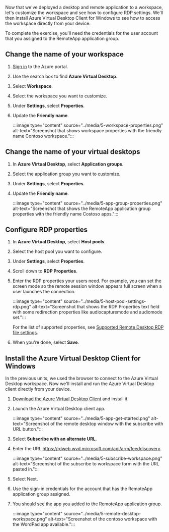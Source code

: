 Now that we've deployed a desktop and remote application to a workspace, let's customize the workspace and see how to configure RDP settings. We'll then install Azure Virtual Desktop Client for Windows to see how to access the workspace directly from your device.

To complete the exercise, you'll need the credentials for the user account that you assigned to the RemoteApp application group.

## Change the name of your workspace

1. [Sign in](https://portal.azure.com/learn.docs.microsoft.com?azure-portal=true) to the Azure portal.
1. Use the search box to find **Azure Virtual Desktop**.
1. Select **Workspace**.
1. Select the workspace you want to customize.
1. Under **Settings**, select **Properties**.
1. Update the **Friendly name**.

   :::image type="content" source="../media/5-workspace-properties.png" alt-text="Screenshot that shows workspace properties with the friendly name Contoso workspace.":::

## Change the name of your virtual desktops

1. In **Azure Virtual Desktop**, select **Application groups**.
1. Select the application group you want to customize.
1. Under **Settings**, select **Properties**.
1. Update the **Friendly name**.

   :::image type="content" source="../media/5-app-group-properties.png" alt-text="Screenshot that shows the RemoteApp application group properties with the friendly name Costoso apps.":::

## Configure RDP properties 

1. In **Azure Virtual Desktop**, select **Host pools**.
1. Select the host pool you want to configure.
1. Under **Settings**, select **Properties**.
1. Scroll down to **RDP Properties**.
1. Enter the RDP properties your users need. For example, you can set the screen mode so the remote session window appears full screen when a user launches the connection.

   :::image type="content" source="../media/5-host-pool-settings-rdp.png" alt-text="Screenshot that shows the RDP Properties text field with some redirection properties like audiocapturemode and audiomode set.":::

   For the list of supported properties, see [Supported Remote Desktop RDP file settings](/windows-server/remote/remote-desktop-services/clients/rdp-files?context=/azure/virtual-desktop/context/context).
1. When you're done, select **Save**.

## Install the Azure Virtual Desktop Client for Windows

In the previous units, we used the browser to connect to the Azure Virtual Desktop workspace. Now we'll install and run the Azure Virtual Desktop client directly from your device.

1. [Download the Azure Virtual Desktop Client](https://aka.ms/wvd/clients/windows) and install it.
1. Launch the Azure Virtual Desktop client  app.

   :::image type="content" source="../media/5-app-get-started.png" alt-text="Screenshot of the remote desktop window with the subscribe with URL button.":::

1. Select **Subscribe with an alternate URL**.
1. Enter the URL <https://rdweb.wvd.microsoft.com/api/arm/feeddiscovery>.

    :::image type="content" source="../media/5-subscribe-workspace.png" alt-text="Screenshot of the subscribe to workspace form with the URL pasted in.":::
1. Select Next.
1. Use the sign-in credentials for the account that has the RemoteApp application group assigned.
1. You should see the app you added to the RemoteApp application group.

   :::image type="content" source="../media/5-remote-desktop-workspace.png" alt-text="Screenshot of the contoso workspace with the WordPad app available.":::
